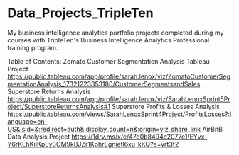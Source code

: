 # Data_Projects_TripleTen
My business intelligence analytics portfolio projects completed during my courses with TripleTen's Business Intelligence Analytics Professional training program.

Table of Contents:
Zomato Customer Segmentation Analysis Tableau Project
https://public.tableau.com/app/profile/sarah.lenox/viz/ZomatoCustomerSegmentationAnalysis_17321223853180/CustomerSegmentsandSales
Superstore Returns Analysis 
https://public.tableau.com/app/profile/sarah.lenox/viz/SarahLenoxSprint5Project/SuperstoreReturnsAnalysis#1
Superstore Profits & Losses Analysis 
https://public.tableau.com/views/SarahLenoxSprint4Project/ProfitsLosses?:language=en-US&:sid=&:redirect=auth&:display_count=n&:origin=viz_share_link
AirBnB Data Analysis Project
https://1drv.ms/x/c/47d0b8494c2077e1/EYvx-Y6rKEhKiIKpEy3OM9kBJZr1KphrEgnietl6xu_kKQ?e=vrt3f2
